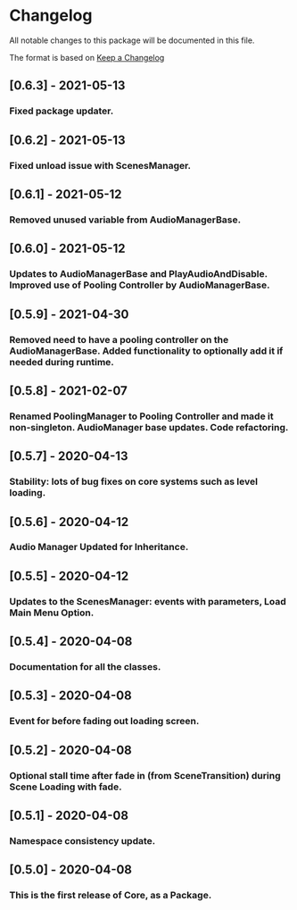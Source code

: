# Changelog
All notable changes to this package will be documented in this file.

The format is based on [Keep a Changelog](http://keepachangelog.com/en/1.0.0/)

## [0.6.3] - 2021-05-13
### Fixed package updater.

## [0.6.2] - 2021-05-13
### Fixed unload issue with ScenesManager.

## [0.6.1] - 2021-05-12
### Removed unused variable from AudioManagerBase.

## [0.6.0] - 2021-05-12
### Updates to AudioManagerBase and PlayAudioAndDisable. Improved use of Pooling Controller by AudioManagerBase.

## [0.5.9] - 2021-04-30
### Removed need to have a pooling controller on the AudioManagerBase. Added functionality to optionally add it if needed during runtime.

## [0.5.8] - 2021-02-07
### Renamed PoolingManager to Pooling Controller and made it non-singleton. AudioManager base updates. Code refactoring.

## [0.5.7] - 2020-04-13
### Stability: lots of bug fixes on core systems such as level loading.

## [0.5.6] - 2020-04-12
### Audio Manager Updated for Inheritance.

## [0.5.5] - 2020-04-12
### Updates to the ScenesManager: events with parameters, Load Main Menu Option.

## [0.5.4] - 2020-04-08
### Documentation for all the classes.

## [0.5.3] - 2020-04-08
### Event for before fading out loading screen.

## [0.5.2] - 2020-04-08
### Optional stall time after fade in (from SceneTransition) during Scene Loading with fade.

## [0.5.1] - 2020-04-08
### Namespace consistency update.

## [0.5.0] - 2020-04-08
### This is the first release of Core, as a Package.
